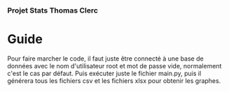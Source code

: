 ### Projet Stats Thomas Clerc
# Guide

Pour faire marcher le code, il faut juste être connecté à une base de données avec le nom d'utilisateur root et mot de passe vide, normalement c'est le cas par défaut.
Puis exécuter juste le fichier main.py, puis il générera tous les fichiers csv et les fichiers xlsx pour obtenir les graphes.
